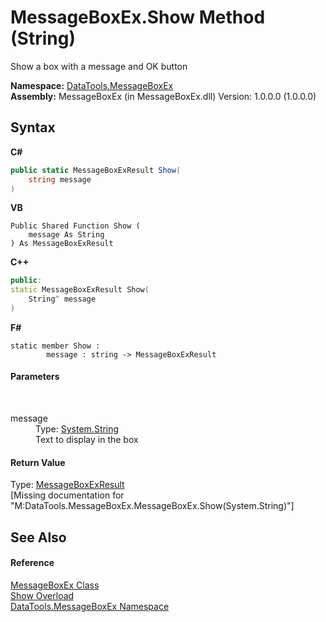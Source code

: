 # MessageBoxEx.Show Method (String)
 

Show a box with a message and OK button

**Namespace:**&nbsp;<a href="2e83881a-7861-f510-1d85-b20875f0dcb4">DataTools.MessageBoxEx</a><br />**Assembly:**&nbsp;MessageBoxEx (in MessageBoxEx.dll) Version: 1.0.0.0 (1.0.0.0)

## Syntax

**C#**<br />
``` C#
public static MessageBoxExResult Show(
	string message
)
```

**VB**<br />
``` VB
Public Shared Function Show ( 
	message As String
) As MessageBoxExResult
```

**C++**<br />
``` C++
public:
static MessageBoxExResult Show(
	String^ message
)
```

**F#**<br />
``` F#
static member Show : 
        message : string -> MessageBoxExResult 

```


#### Parameters
&nbsp;<dl><dt>message</dt><dd>Type: <a href="https://docs.microsoft.com/dotnet/api/system.string" target="_blank">System.String</a><br />Text to display in the box</dd></dl>

#### Return Value
Type: <a href="2b304ae3-c8f0-9ca0-11ef-bc5222b08b2a">MessageBoxExResult</a><br />\[Missing <returns> documentation for "M:DataTools.MessageBoxEx.MessageBoxEx.Show(System.String)"\]

## See Also


#### Reference
<a href="d51d5a04-45d3-f370-b968-831a609ba604">MessageBoxEx Class</a><br /><a href="befd1aee-1d66-f992-80b8-8e51fc98ff5f">Show Overload</a><br /><a href="2e83881a-7861-f510-1d85-b20875f0dcb4">DataTools.MessageBoxEx Namespace</a><br />